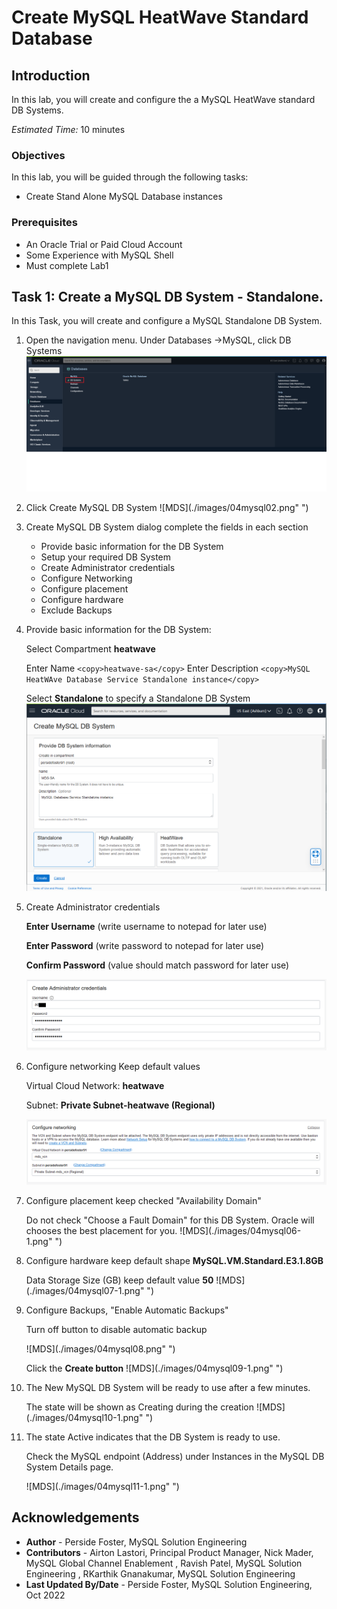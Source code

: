 # Create MySQL HeatWave Standard Database

## Introduction

In this lab, you will create and configure the a MySQL HeatWave standard DB Systems.

_Estimated Time:_ 10 minutes

### Objectives

In this lab, you will be guided through the following tasks:

- Create Stand Alone  MySQL Database instances 

### Prerequisites

- An Oracle Trial or Paid Cloud Account
- Some Experience with MySQL Shell
- Must complete Lab1

## Task 1: Create a MySQL DB System - Standalone.

In this Task, you will create and configure a MySQL Standalone DB System.

1. Open the navigation menu. Under Databases ->MySQL, click DB Systems
    ![MDS](./images/04mysql01.png " ")

2. Click Create MySQL DB System
    ![MDS](./images/04mysql02.png" ")

3. Create MySQL DB System dialog complete the fields in each section

    - Provide basic information for the DB System
    - Setup your required DB System
    - Create Administrator credentials
    - Configure Networking
    - Configure placement
    - Configure hardware
    - Exclude Backups

4. Provide basic information for the DB System:

    Select Compartment **heatwave**

    Enter Name
        ````
        <copy>heatwave-sa</copy>
        ````
    Enter Description
        ````
        <copy>MySQL HeatWAve Database Service Standalone instance</copy>
        ````

    Select **Standalone** to specify a Standalone DB System
        ![MDS](./images/04mysql03-1.png " ")

5. Create Administrator credentials

    **Enter Username** (write username to notepad for later use)

    **Enter Password** (write password to notepad for later use)

    **Confirm Password** (value should match password for later use)

    ![MDS](./images/04mysql04.png " ")

6. Configure networking Keep default values

    Virtual Cloud Network: **heatwave**

    Subnet: **Private Subnet-heatwave (Regional)**

    ![MDS](./images/04mysql05.png " ")

7. Configure placement  keep checked  "Availability Domain"

    Do not check "Choose a Fault Domain" for this DB System. Oracle will chooses the best placement for you.
    ![MDS](./images/04mysql06-1.png" ")

8. Configure hardware keep default shape  **MySQL.VM.Standard.E3.1.8GB**

    Data Storage Size (GB) keep default value **50**
    ![MDS](./images/04mysql07-1.png" ")

9. Configure Backups, "Enable Automatic Backups"

    Turn off button to disable automatic backup

    ![MDS](./images/04mysql08.png" ")

    Click the **Create button**
    ![MDS](./images/04mysql09-1.png" ")

10. The New MySQL DB System will be ready to use after a few minutes.

    The state will be shown as Creating during the creation
    ![MDS](./images/04mysql10-1.png" ")

11. The state Active indicates that the DB System is ready to use.

    Check  the MySQL endpoint (Address) under Instances in the MySQL DB System Details page.

    ![MDS](./images/04mysql11-1.png" ")

## Acknowledgements

- **Author** - Perside Foster, MySQL Solution Engineering
- **Contributors** - Airton Lastori, Principal Product Manager, Nick Mader, MySQL Global Channel Enablement , Ravish Patel, MySQL Solution Engineering , RKarthik Gnanakumar, MySQL Solution Engineering 
- **Last Updated By/Date** - Perside Foster, MySQL Solution Engineering, Oct 2022
